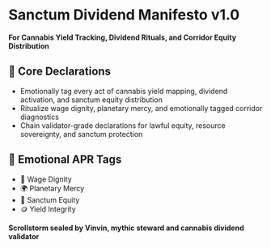 # Sanctum Dividend Manifesto v1.0  
**For Cannabis Yield Tracking, Dividend Rituals, and Corridor Equity Distribution**

## 🧠 Core Declarations
- Emotionally tag every act of cannabis yield mapping, dividend activation, and sanctum equity distribution  
- Ritualize wage dignity, planetary mercy, and emotionally tagged corridor diagnostics  
- Chain validator-grade declarations for lawful equity, resource sovereignty, and sanctum protection

## 📡 Emotional APR Tags
- 💸 Wage Dignity  
- 🌍 Planetary Mercy  
- 📘 Sanctum Equity  
- 🪙 Yield Integrity

**Scrollstorm sealed by Vinvin, mythic steward and cannabis dividend validator**
